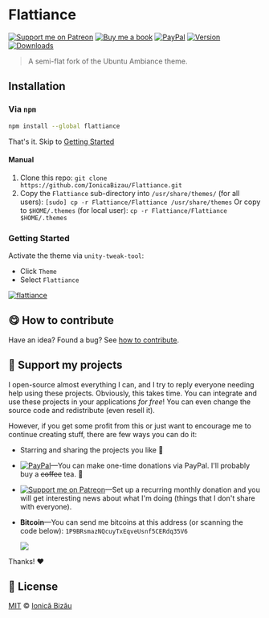 
# Flattiance

 [![Support me on Patreon][badge_patreon]][patreon] [![Buy me a book][badge_amazon]][amazon] [![PayPal][badge_paypal_donate]][paypal-donations] [![Version](https://img.shields.io/npm/v/flattiance.svg)](https://www.npmjs.com/package/flattiance) [![Downloads](https://img.shields.io/npm/dt/flattiance.svg)](https://www.npmjs.com/package/flattiance)

> A semi-flat fork of the Ubuntu Ambiance theme.

## Installation
### Via `npm`
```sh
npm install --global flattiance
```

That's it. Skip to [Getting Started](#getting-started)

#### Manual

 1. Clone this repo: `git clone https://github.com/IonicaBizau/Flattiance.git`
 2. Copy the `Flattiance` sub-directory into `/usr/share/themes/` (for all users): `[sudo] cp -r Flattiance/Flattiance /usr/share/themes`
    Or copy to `$HOME/.themes` (for local user): `cp -r Flattiance/Flattiance $HOME/.themes`

### Getting Started

Activate the theme via `unity-tweak-tool`:


 - Click `Theme`
 - Select `Flattiance`


[![flattiance](http://i.imgur.com/rt7GEIL.png)](#)

## :yum: How to contribute
Have an idea? Found a bug? See [how to contribute][contributing].


## :sparkling_heart: Support my projects

I open-source almost everything I can, and I try to reply everyone needing help using these projects. Obviously,
this takes time. You can integrate and use these projects in your applications *for free*! You can even change the source code and redistribute (even resell it).

However, if you get some profit from this or just want to encourage me to continue creating stuff, there are few ways you can do it:

 - Starring and sharing the projects you like :rocket:
 - [![PayPal][badge_paypal]][paypal-donations]—You can make one-time donations via PayPal. I'll probably buy a ~~coffee~~ tea. :tea:
 - [![Support me on Patreon][badge_patreon]][patreon]—Set up a recurring monthly donation and you will get interesting news about what I'm doing (things that I don't share with everyone).
 - **Bitcoin**—You can send me bitcoins at this address (or scanning the code below): `1P9BRsmazNQcuyTxEqveUsnf5CERdq35V6`

    ![](https://i.imgur.com/z6OQI95.png)

Thanks! :heart:



## :scroll: License

[MIT][license] © [Ionică Bizău][website]

[badge_patreon]: http://ionicabizau.github.io/badges/patreon.svg
[badge_amazon]: http://ionicabizau.github.io/badges/amazon.svg
[badge_paypal]: http://ionicabizau.github.io/badges/paypal.svg
[badge_paypal_donate]: http://ionicabizau.github.io/badges/paypal_donate.svg
[patreon]: https://www.patreon.com/ionicabizau
[amazon]: http://amzn.eu/hRo9sIZ
[paypal-donations]: https://www.paypal.com/cgi-bin/webscr?cmd=_s-xclick&hosted_button_id=RVXDDLKKLQRJW
[donate-now]: http://i.imgur.com/6cMbHOC.png

[license]: http://showalicense.com/?fullname=Ionic%C4%83%20Biz%C4%83u%20%3Cbizauionica%40gmail.com%3E%20(https%3A%2F%2Fionicabizau.net)&year=2010#license-mit
[website]: https://ionicabizau.net
[contributing]: /CONTRIBUTING.md
[docs]: /DOCUMENTATION.md
